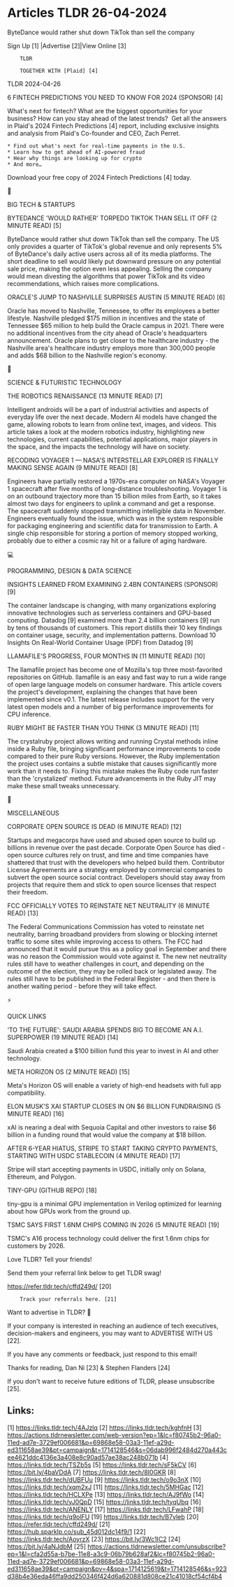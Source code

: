 # Articles TLDR 26-04-2024

ByteDance would rather shut down TikTok than sell the company  

 Sign Up [1] |Advertise [2]|View Online [3] 

		TLDR

		TOGETHER WITH [Plaid] [4]

TLDR 2024-04-26

 6 FINTECH PREDICTIONS YOU NEED TO KNOW FOR 2024 (SPONSOR) [4] 

 What's next for fintech? What are the biggest opportunities for your
business? How can you stay ahead of the latest trends? 
Get all the answers in Plaid's 2024 Fintech Predictions [4] report,
including exclusive insights and analysis from Plaid's Co-founder and
CEO, Zach Perret. 

 	* Find out what's next for real-time payments in the U.S. 
 	* Learn how to get ahead of AI-powered fraud 
 	* Hear why things are looking up for crypto
 	* And more…  

Download your free copy of 2024 Fintech Predictions [4] today.

📱 

BIG TECH & STARTUPS

 BYTEDANCE 'WOULD RATHER' TORPEDO TIKTOK THAN SELL IT OFF (2 MINUTE
READ) [5] 

 ByteDance would rather shut down TikTok than sell the company. The US
only provides a quarter of TikTok's global revenue and only represents
5% of ByteDance's daily active users across all of its media
platforms. The short deadline to sell would likely put downward
pressure on any potential sale price, making the option even less
appealing. Selling the company would mean divesting the algorithms
that power TikTok and its video recommendations, which raises more
complications. 

 ORACLE'S JUMP TO NASHVILLE SURPRISES AUSTIN (5 MINUTE READ) [6] 

 Oracle has moved to Nashville, Tennessee, to offer its employees a
better lifestyle. Nashville pledged $175 million in incentives and the
state of Tennessee $65 million to help build the Oracle campus in
2021. There were no additional incentives from the city ahead of
Oracle's headquarters announcement. Oracle plans to get closer to the
healthcare industry - the Nashville area's healthcare industry employs
more than 300,000 people and adds $68 billion to the Nashville
region's economy. 

🚀 

SCIENCE & FUTURISTIC TECHNOLOGY

 THE ROBOTICS RENAISSANCE (13 MINUTE READ) [7] 

 Intelligent androids will be a part of industrial activities and
aspects of everyday life over the next decade. Modern AI models have
changed the game, allowing robots to learn from online text, images,
and videos. This article takes a look at the modern robotics industry,
highlighting new technologies, current capabilities, potential
applications, major players in the space, and the impacts the
technology will have on society. 

 RECODING VOYAGER 1 — NASA'S INTERSTELLAR EXPLORER IS FINALLY MAKING
SENSE AGAIN (9 MINUTE READ) [8] 

 Engineers have partially restored a 1970s-era computer on NASA's
Voyager 1 spacecraft after five months of long-distance
troubleshooting. Voyager 1 is on an outbound trajectory more than 15
billion miles from Earth, so it takes almost two days for engineers to
uplink a command and get a response. The spacecraft suddenly stopped
transmitting intelligible data in November. Engineers eventually found
the issue, which was in the system responsible for packaging
engineering and scientific data for transmission to Earth. A single
chip responsible for storing a portion of memory stopped working,
probably due to either a cosmic ray hit or a failure of aging
hardware. 

💻 

PROGRAMMING, DESIGN & DATA SCIENCE

 INSIGHTS LEARNED FROM EXAMINING 2.4BN CONTAINERS (SPONSOR) [9] 

 The container landscape is changing, with many organizations
exploring innovative technologies such as serverless containers and
GPU-based computing. Datadog [9] examined more than 2.4 billion
containers [9] run by tens of thousands of customers. This report
distills their 10 key findings on container usage, security, and
implementation patterns.
Download 10 Insights On Real-World Container Usage (PDF) from Datadog
[9]

 LLAMAFILE'S PROGRESS, FOUR MONTHS IN (11 MINUTE READ) [10] 

 The llamafile project has become one of Mozilla's top three
most-favorited repositories on GitHub. llamafile is an easy and fast
way to run a wide range of open large language models on consumer
hardware. This article covers the project's development, explaining
the changes that have been implemented since v0.1. The latest release
includes support for the very latest open models and a number of big
performance improvements for CPU inference. 

 RUBY MIGHT BE FASTER THAN YOU THINK (3 MINUTE READ) [11] 

 The crystalruby project allows writing and running Crystal methods
inline inside a Ruby file, bringing significant performance
improvements to code compared to their pure Ruby versions. However,
the Ruby implementation the project uses contains a subtle mistake
that causes significantly more work than it needs to. Fixing this
mistake makes the Ruby code run faster than the 'crystalized' method.
Future advancements in the Ruby JIT may make these small tweaks
unnecessary. 

🎁 

MISCELLANEOUS

 CORPORATE OPEN SOURCE IS DEAD (6 MINUTE READ) [12] 

 Startups and megacorps have used and abused open source to build up
billions in revenue over the past decade. Corporate Open Source has
died - open source cultures rely on trust, and time and time companies
have shattered that trust with the developers who helped build them.
Contributor License Agreements are a strategy employed by commercial
companies to subvert the open source social contract. Developers
should stay away from projects that require them and stick to open
source licenses that respect their freedom. 

 FCC OFFICIALLY VOTES TO REINSTATE NET NEUTRALITY (6 MINUTE READ) [13]


 The Federal Communications Commission has voted to reinstate net
neutrality, barring broadband providers from slowing or blocking
internet traffic to some sites while improving access to others. The
FCC had announced that it would pursue this as a policy goal in
September and there was no reason the Commission would vote against
it. The new net neutrality rules still have to weather challenges in
court, and depending on the outcome of the election, they may be
rolled back or legislated away. The rules still have to be published
in the Federal Register - and then there is another waiting period -
before they will take effect. 

⚡ 

QUICK LINKS

 ‘TO THE FUTURE': SAUDI ARABIA SPENDS BIG TO BECOME AN A.I.
SUPERPOWER (19 MINUTE READ) [14] 

 Saudi Arabia created a $100 billion fund this year to invest in AI
and other technology. 

 META HORIZON OS (2 MINUTE READ) [15] 

 Meta's Horizon OS will enable a variety of high-end headsets with
full app compatibility. 

 ELON MUSK'S XAI STARTUP CLOSES IN ON $6 BILLION FUNDRAISING (5 MINUTE
READ) [16] 

 xAI is nearing a deal with Sequoia Capital and other investors to
raise $6 billion in a funding round that would value the company at
$18 billion. 

 AFTER 6-YEAR HIATUS, STRIPE TO START TAKING CRYPTO PAYMENTS, STARTING
WITH USDC STABLECOIN (4 MINUTE READ) [17] 

 Stripe will start accepting payments in USDC, initially only on
Solana, Ethereum, and Polygon. 

 TINY-GPU (GITHUB REPO) [18] 

 tiny-gpu is a minimal GPU implementation in Verilog optimized for
learning about how GPUs work from the ground up. 

 TSMC SAYS FIRST 1.6NM CHIPS COMING IN 2026 (5 MINUTE READ) [19] 

 TSMC's A16 process technology could deliver the first 1.6nm chips for
customers by 2026. 

Love TLDR? Tell your friends!

 Send them your referral link below to get TLDR swag! 

 https://refer.tldr.tech/cffd249d/ [20] 

		Track your referrals here. [21]

Want to advertise in TLDR? 📰

 If your company is interested in reaching an audience of tech
executives, decision-makers and engineers, you may want to ADVERTISE
WITH US [22]. 

 If you have any comments or feedback, just respond to this email! 

Thanks for reading, 
Dan Ni [23] & Stephen Flanders [24] 

If you don't want to receive future editions of TLDR,
please unsubscribe [25]. 

 

Links:
------
[1] https://links.tldr.tech/4AJzlq
[2] https://links.tldr.tech/kghfnH
[3] https://actions.tldrnewsletter.com/web-version?ep=1&lc=f80745b2-96a0-11ed-ad7e-3729ef006681&p=69868e58-03a3-11ef-a29d-ed311658ae39&pt=campaign&t=1714128546&s=06dab996f2484d270a443cee4621ddc4136e3a408e8c90ad57ae38ac248b071b
[4] https://links.tldr.tech/TSZb5s
[5] https://links.tldr.tech/sF5kCV
[6] https://bit.ly/4baVDdA
[7] https://links.tldr.tech/8I0GKR
[8] https://links.tldr.tech/dUBFUu
[9] https://links.tldr.tech/o9o3nX
[10] https://links.tldr.tech/xqm2xJ
[11] https://links.tldr.tech/5MHGac
[12] https://links.tldr.tech/HCLXPe
[13] https://links.tldr.tech/AJ9fWo
[14] https://links.tldr.tech/yJ0QpD
[15] https://links.tldr.tech/tyqUbq
[16] https://links.tldr.tech/ANENLY
[17] https://links.tldr.tech/LFwahP
[18] https://links.tldr.tech/q9olFU
[19] https://links.tldr.tech/B7yleb
[20] https://refer.tldr.tech/cffd249d/
[21] https://hub.sparklp.co/sub_45d012dc14f9/1
[22] https://links.tldr.tech/AoyrzX
[23] https://bit.ly/3Wc1IC2
[24] https://bit.ly/4aNJdbM
[25] https://actions.tldrnewsletter.com/unsubscribe?ep=1&l=cfa2d55a-b7be-11e8-a3c9-06b79b628af2&lc=f80745b2-96a0-11ed-ad7e-3729ef006681&p=69868e58-03a3-11ef-a29d-ed311658ae39&pt=campaign&pv=4&spa=1714125619&t=1714128546&s=923d38b4e36eda46ffa9dd250346f424d6a620881d808ce21c41018cf54cf4b4